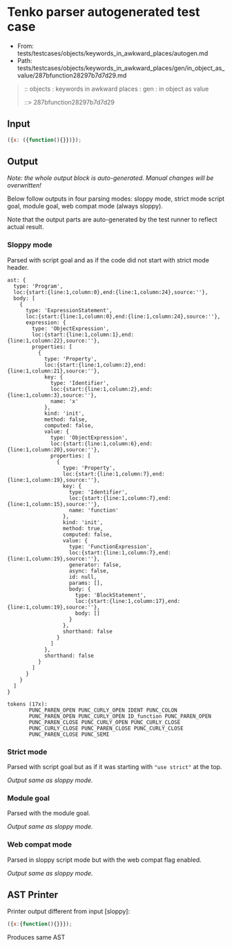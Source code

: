 # Tenko parser autogenerated test case

- From: tests/testcases/objects/keywords_in_awkward_places/autogen.md
- Path: tests/testcases/objects/keywords_in_awkward_places/gen/in_object_as_value/287bfunction28297b7d7d29.md

> :: objects : keywords in awkward places : gen : in object as value
>
> ::> 287bfunction28297b7d7d29

## Input


`````js
({x: ({function(){}})});
`````

## Output

_Note: the whole output block is auto-generated. Manual changes will be overwritten!_

Below follow outputs in four parsing modes: sloppy mode, strict mode script goal, module goal, web compat mode (always sloppy).

Note that the output parts are auto-generated by the test runner to reflect actual result.

### Sloppy mode

Parsed with script goal and as if the code did not start with strict mode header.

`````
ast: {
  type: 'Program',
  loc:{start:{line:1,column:0},end:{line:1,column:24},source:''},
  body: [
    {
      type: 'ExpressionStatement',
      loc:{start:{line:1,column:0},end:{line:1,column:24},source:''},
      expression: {
        type: 'ObjectExpression',
        loc:{start:{line:1,column:1},end:{line:1,column:22},source:''},
        properties: [
          {
            type: 'Property',
            loc:{start:{line:1,column:2},end:{line:1,column:21},source:''},
            key: {
              type: 'Identifier',
              loc:{start:{line:1,column:2},end:{line:1,column:3},source:''},
              name: 'x'
            },
            kind: 'init',
            method: false,
            computed: false,
            value: {
              type: 'ObjectExpression',
              loc:{start:{line:1,column:6},end:{line:1,column:20},source:''},
              properties: [
                {
                  type: 'Property',
                  loc:{start:{line:1,column:7},end:{line:1,column:19},source:''},
                  key: {
                    type: 'Identifier',
                    loc:{start:{line:1,column:7},end:{line:1,column:15},source:''},
                    name: 'function'
                  },
                  kind: 'init',
                  method: true,
                  computed: false,
                  value: {
                    type: 'FunctionExpression',
                    loc:{start:{line:1,column:7},end:{line:1,column:19},source:''},
                    generator: false,
                    async: false,
                    id: null,
                    params: [],
                    body: {
                      type: 'BlockStatement',
                      loc:{start:{line:1,column:17},end:{line:1,column:19},source:''},
                      body: []
                    }
                  },
                  shorthand: false
                }
              ]
            },
            shorthand: false
          }
        ]
      }
    }
  ]
}

tokens (17x):
       PUNC_PAREN_OPEN PUNC_CURLY_OPEN IDENT PUNC_COLON
       PUNC_PAREN_OPEN PUNC_CURLY_OPEN ID_function PUNC_PAREN_OPEN
       PUNC_PAREN_CLOSE PUNC_CURLY_OPEN PUNC_CURLY_CLOSE
       PUNC_CURLY_CLOSE PUNC_PAREN_CLOSE PUNC_CURLY_CLOSE
       PUNC_PAREN_CLOSE PUNC_SEMI
`````

### Strict mode

Parsed with script goal but as if it was starting with `"use strict"` at the top.

_Output same as sloppy mode._

### Module goal

Parsed with the module goal.

_Output same as sloppy mode._

### Web compat mode

Parsed in sloppy script mode but with the web compat flag enabled.

_Output same as sloppy mode._

## AST Printer

Printer output different from input [sloppy]:

````js
({x:{function(){}}});
````

Produces same AST
